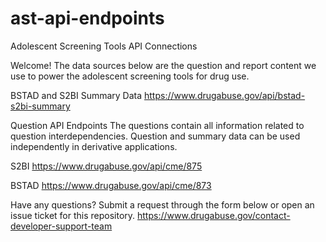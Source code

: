 # ast-api-endpoints
Adolescent Screening Tools API Connections

Welcome! The data sources below are the question and report content we use to power the adolescent screening tools for drug use.


BSTAD and S2BI Summary Data
https://www.drugabuse.gov/api/bstad-s2bi-summary

Question API Endpoints
The questions contain all information related to question interdependencies. Question and summary data can be used independently in derivative applications.

S2BI 
https://www.drugabuse.gov/api/cme/875

BSTAD 
https://www.drugabuse.gov/api/cme/873

Have any questions?
Submit a request through the form below or open an issue ticket for this repository.
https://www.drugabuse.gov/contact-developer-support-team
